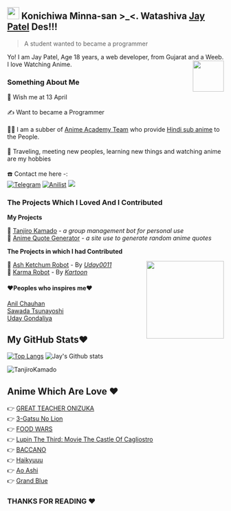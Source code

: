 ## <img src="https://user-images.githubusercontent.com/1303154/88677602-1635ba80-d120-11ea-84d8-d263ba5fc3c0.gif" width="28px"> Konichiwa Minna-san >_<. Watashiva [Jay Patel](https://github.com/JayPatel1314) Des!!!
> A student wanted to became a programmer 

Yo! I am Jay Patel, Age 18 years, a web developer, from Gujarat and a Weeb. I love Watching Anime.
<img src="https://64.media.tumblr.com/34784257378ce2c51675599159735772/tumblr_nd3b8i2gL01sedjuto1_400.gifv" align="right" width="72"/>

### Something About Me

🎂 Wish me at 13 April </br>
</br>
✍️ Want to became a Programmer </br>
</br>
👷‍♂️ I am a subber of [Anime Academy Team](https://t.me/AnimeAcademyTeam/) who provide [Hindi sub anime](https://animeacademy.in/) to the People. </br>
</br>
🚅 Traveling, meeting new peoples, learning new things and watching anime are my hobbies </br>
</br>
☎️ Contact me here -: </br>
[![Telegram](https://img.shields.io/badge/telegram-1b77FF.svg?style=for-the-badge&logo=telegram)](https://t.me/TanjiroOP)
[![Anilist](https://img.shields.io/badge/Anilist-blue.svg?style=for-the-badge&logo=anilist)](https://anilist.co/user/JayPatel1314/)
<a href="jaypatelxd1314@gmail.com"><img src="https://img.shields.io/badge/Gmail-black.svg?style=for-the-badge&logo=gmail"></a>

### The Projects Which I Loved And I Contributed
**My Projects**

🤖 [Tanjiro Kamado](https://t.me/TanjiroKamado_bot) - *a group management bot for personal use* </br>
🤖 [Anime Quote Generator](https://animequotegenerator.jaypatel1314.repl.co/) - *a site use to generate random anime quotes* </br>

**The Projects in which I had Contributed**

<img height="180px" src="https://res.cloudinary.com/dpj9ddsjf/image/upload/v1616211954/waving_girl_iivmaj.webp" align="right"/>

🤖 [Ash Ketchum Robot](https://t.me/AshKetchumRobot) - By *[Uday0011](https://github.com/Uday0011)* </br>
🤖 [Karma Robot](https://t.me/TheKarmaBot) - By *[Kartoon](https://github.com/IAmKartoon)* </br>

#### **❤️Peoples who inspires me❤️**
[Anil Chauhan](https://github.com/meanii) </br>
[Sawada Tsunayoshi](https://github.com/TsunayoshiSawada) </br>
[Uday Gondaliya](https://github.com/Uday0011) </br>

## My GitHub Stats❤️
[![Top Langs](https://github-readme-stats.vercel.app/api/top-langs/?username=JayPatel1314&layout=compact&theme=radical)](https://github.com/JayPatel1314)
![Jay's Github stats](https://github-readme-stats.vercel.app/api?username=JayPatel1314&show_icons=true&theme=tokyonight)
<p align="left"> <img src="https://komarev.com/ghpvc/?username=JayPatel1314&label=Profile%20Views&color=orange&style=flat-square" alt="TanjiroKamado" /> </p>


## Anime Which Are Love ❤️
👉 [GREAT TEACHER ONIZUKA](https://myanimelist.net/anime/245/Great_Teacher_Onizuka) </br>
👉 [3-Gatsu No Lion](https://myanimelist.net/anime/31646/3-gatsu_no_Lion) </br>
👉 [FOOD WARS](https://myanimelist.net/anime/28171/Shokugeki_no_Souma) </br>
👉 [Lupin The Third: Movie The Castle Of Cagliostro](https://myanimelist.net/anime/1430/Lupin_III__Cagliostro_no_Shiro) </br>
👉 [BACCANO](https://myanimelist.net/anime/2251/Baccano) </br>
👉 [Haikyuuu](https://myanimelist.net/anime/20583/Haikyuu?q=haikyuu&cat=anime) </br>
👉 [Ao Ashi](https://myanimelist.net/anime/49052/Ao_Ashi?q=ao%20ashi&cat=anime) </br>
👉 [Grand Blue](https://myanimelist.net/anime/37105/Grand_Blue?q=grand%20blue&cat=anime)

### THANKS FOR READING ❤️
